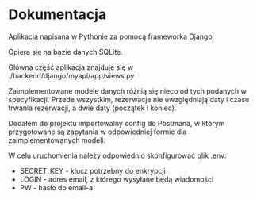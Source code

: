 # Dokumentacja

Aplikacja napisana w Pythonie za pomocą frameworka Django.

Opiera się na bazie danych SQLite.

Główna część aplikacja znajduje się w ./backend/django/myapi/app/views.py

Zaimplementowane modele danych różnią się nieco od tych podanych w specyfikacji. Przede wszystkim, rezerwacje nie uwzględniają daty i czasu trwania rezerwacji, a dwie daty (początek i koniec).

Dodałem do projektu importowalny config do Postmana, w którym przygotowane są zapytania w odpowiedniej formie dla zaimplementowanych modeli.

W celu uruchomienia należy odpowiednio skonfigurować plik .env:
* SECRET_KEY - klucz potrzebny do enkrypcji
* LOGIN - adres email, z którego wysyłane będą wiadomości
* PW - hasło do email-a
